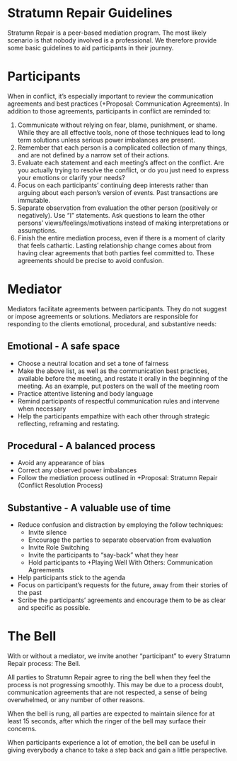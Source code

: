 # Stratumn Repair Guidelines
Stratumn Repair is a peer-based mediation program. The most likely scenario is that nobody involved is a professional. We therefore provide some basic guidelines to aid participants in their journey.

# Participants

When in conflict, it’s especially important to review the communication agreements and best practices (+Proposal: Communication Agreements). In addition to those agreements, participants in conflict are reminded to:


1. Communicate without relying on fear, blame, punishment, or shame. While they are all effective tools, none of those techniques lead to long term solutions unless serious power imbalances are present.
2. Remember that each person is a complicated collection of many things, and are not defined by a narrow set of their actions. 
3. Evaluate each statement and each meeting’s affect on the conflict. Are you actually trying to resolve the conflict, or do you just need to express your emotions or clarify your needs?
4. Focus on each participants’ continuing deep interests rather than arguing about each person’s version of events. Past transactions are immutable.
5. Separate observation from evaluation the other person (positively or negatively). Use “I” statements. Ask questions to learn the other persons’ views/feelings/motivations instead of making interpretations or assumptions. 
6. Finish the entire mediation process, even if there is a moment of clarity that feels cathartic. Lasting relationship change comes about from having clear agreements that both parties feel committed to. These agreements should be precise to avoid confusion.
# Mediator

Mediators facilitate agreements between participants. They do not suggest or impose agreements or solutions. Mediators are responsible for responding to the clients emotional, procedural, and substantive needs:

## Emotional - A safe space
  - Choose a neutral location and set a tone of fairness
  - Make the above list, as well as the communication best practices, available before the meeting, and restate it orally in the beginning of the meeting. As an example, put posters on the wall of the meeting room
  - Practice attentive listening and body language
  - Remind participants of respectful communication rules and intervene when necessary
  - Help the participants empathize with each other through strategic reflecting, reframing and restating.


## Procedural - A balanced process
  - Avoid any appearance of bias
  - Correct any observed power imbalances
  - Follow the mediation process outlined in +Proposal: Stratumn Repair (Conflict Resolution Process) 


## Substantive - A valuable use of time
  - Reduce confusion and distraction by employing the follow techniques:
    - Invite silence
    - Encourage the parties to separate observation from evaluation
    - Invite Role Switching
    - Invite the participants to “say-back” what they hear
    - Hold participants to +Playing Well With Others: Communication Agreements 
  - Help participants stick to the agenda
  - Focus on participant’s requests for the future, away from their stories of the past
  - Scribe the participants’ agreements and encourage them to be as clear and specific as possible.


# The Bell

With or without a mediator, we invite another “participant” to every Stratumn Repair process: The Bell.

All parties to Stratumn Repair agree to ring the bell when they feel the process is not progressing smoothly. This may be due to a process doubt, communication agreements that are not respected, a sense of being overwhelmed, or any number of other reasons.

When the bell is rung, all parties are expected to maintain silence for at least 15 seconds, after which the ringer of the bell may surface their concerns.

When participants experience a lot of emotion, the bell can be useful in giving everybody a chance to take a step back and gain a little perspective.

